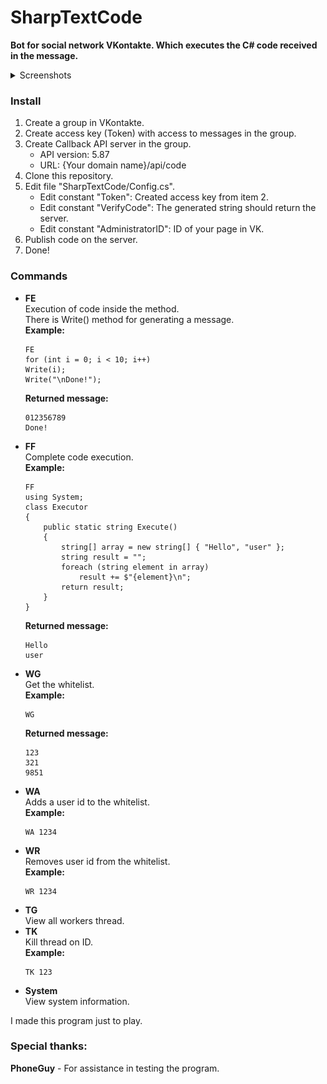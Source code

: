# SharpTextCode
**Bot for social network VKontakte. Which executes the C# code received in the message.**

<details><summary>Screenshots</summary><p>

![Screenshot1](https://github.com/Folleach/SharpTextCode/raw/master/Images/Screenshot1.png)
![Screenshot2](https://github.com/Folleach/SharpTextCode/raw/master/Images/Screenshot2.png)
![Screenshot3](https://github.com/Folleach/SharpTextCode/raw/master/Images/Screenshot3.png)
</p></details>

### Install
1. Create a group in VKontakte.
2. Create access key (Token) with access to messages in the group.
3. Create Callback API server in the group.
    - API version: 5.87
    - URL: {Your domain name}/api/code
4. Clone this repository.
5. Edit file "SharpTextCode/Config.cs".
    - Edit constant "Token": Created access key from item 2.
    - Edit constant "VerifyCode": The generated string should return the server.
    - Edit constant "AdministratorID": ID of your page in VK.
6. Publish code on the server.
7. Done!
### Commands
- **FE**<br>
  Execution of code inside the method.<br>
  There is Write() method for generating a message.<br>
  **Example:**
  ```
  FE
  for (int i = 0; i < 10; i++)
  Write(i);
  Write("\nDone!");
  ```
  **Returned message:**
  ```
  012356789
  Done!
  ```
- **FF**<br>
  Complete code execution.<br>
  **Example:**
  ```
  FF
  using System; 
  class Executor 
  { 
      public static string Execute() 
      {
          string[] array = new string[] { "Hello", "user" };
          string result = "";
          foreach (string element in array)
              result += $"{element}\n";
          return result;
      } 
  }
  ```
  **Returned message:**
  ```
  Hello
  user
  ```
- **WG**<br>
  Get the whitelist.<br>
  **Example:**
  ```
  WG
  ```
  **Returned message:**
  ```
  123
  321
  9851
  ```
- **WA**<br>
  Adds a user id to the whitelist.<br>
  **Example:**
  ```
  WA 1234
  ```
- **WR**<br>
  Removes user id from the whitelist.<br>
  **Example:**
  ```
  WR 1234
  ```
- **TG**<br>
  View all workers thread.<br>
- **TK**<br>
  Kill thread on ID.<br>
  **Example:**
  ```
  TK 123
  ```
- **System**<br>
  View system information.<br>

I made this program just to play.
### Special thanks:
**PhoneGuy** - For assistance in testing the program.
